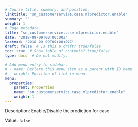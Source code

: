```yaml
---
# Course title, summary, and position.
linktitle: "sn_customerservice.case.mlpredictor.enable"
summary: ""
weight: 1
# Page metadata.
title: "sn_customerservice.case.mlpredictor.enable"
date: "2018-09-09T00:00:00Z"
lastmod: "2018-09-09T00:00:00Z"
draft: false  # Is this a draft? true/false
toc: true  # Show table of contents? true/false
type: docs  # Do not modify.

# Add menu entry to sidebar.
# - name: Declare this menu item as a parent with ID name.
# - weight: Position of link in menu.
menu:
  properties:
    parent: Properties
    name: "sn_customerservice.case.mlpredictor.enable"
    weight: 1
---
```


Description: Enable/Disable the prediction for case


Value: `false`